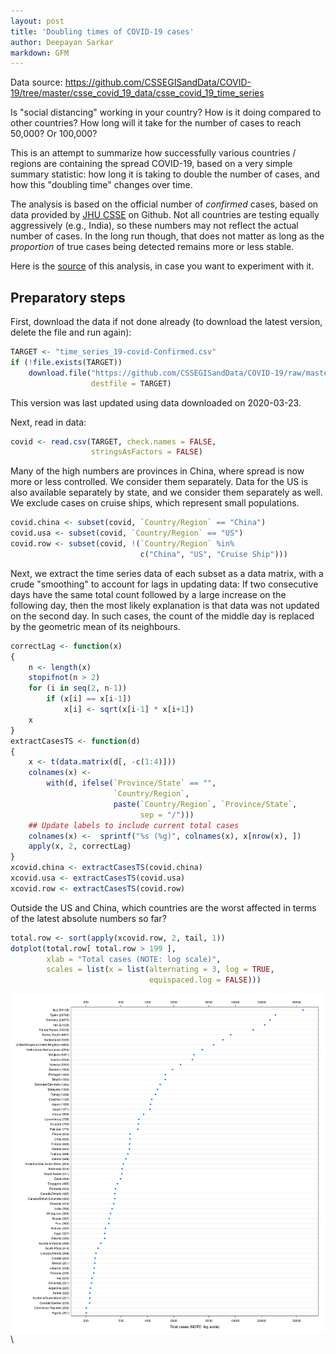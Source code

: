 ```yaml
---
layout: post
title: 'Doubling times of COVID-19 cases'
author: Deepayan Sarkar
markdown: GFM
---
```



Data source: <https://github.com/CSSEGISandData/COVID-19/tree/master/csse_covid_19_data/csse_covid_19_time_series>




Is "social distancing" working in your country? How is it doing
compared to other countries? How long will it take for the number of
cases to reach 50,000? Or 100,000?

This is an attempt to summarize how successfully various countries /
regions are containing the spread COVID-19, based on a very simple
summary statistic: how long it is taking to double the number of
cases, and how this "doubling time" changes over time.

The analysis is based on the official number of _confirmed_ cases,
based on data provided by [JHU
CSSE](https://github.com/CSSEGISandData/COVID-19/tree/master/csse_covid_19_data/csse_covid_19_time_series)
on Github. Not all countries are testing equally aggressively (e.g.,
India), so these numbers may not reflect the actual number of
cases. In the long run though, that does not matter as long as the
_proportion_ of true cases being detected remains more or less stable.

Here is the [source](doubling.rmd) of this analysis, in case you want
to experiment with it.


## Preparatory steps

First, download the data if not done already (to download the latest
version, delete the file and run again):


```r
TARGET <- "time_series_19-covid-Confirmed.csv"
if (!file.exists(TARGET))
    download.file("https://github.com/CSSEGISandData/COVID-19/raw/master/csse_covid_19_data/csse_covid_19_time_series/time_series_19-covid-Confirmed.csv",
                  destfile = TARGET)
```

This version was last updated using data downloaded on 2020-03-23.


Next, read in data:


```r
covid <- read.csv(TARGET, check.names = FALSE,
                  stringsAsFactors = FALSE)
```

Many of the high numbers are provinces in China, where spread is now
more or less controlled. We consider them separately. Data for the US
is also available separately by state, and we consider them separately
as well. We exclude cases on cruise ships, which represent small
populations.



```r
covid.china <- subset(covid, `Country/Region` == "China")
covid.usa <- subset(covid, `Country/Region` == "US")
covid.row <- subset(covid, !(`Country/Region` %in%
                             c("China", "US", "Cruise Ship")))
```

Next, we extract the time series data of each subset as a data matrix,
with a crude "smoothing" to account for lags in updating data: If two
consecutive days have the same total count followed by a large
increase on the following day, then the most likely explanation is
that data was not updated on the second day. In such cases, the count
of the middle day is replaced by the geometric mean of its neighbours.



```r
correctLag <- function(x)
{
    n <- length(x)
    stopifnot(n > 2)
    for (i in seq(2, n-1))
        if (x[i] == x[i-1])
            x[i] <- sqrt(x[i-1] * x[i+1])
    x
}
extractCasesTS <- function(d)
{
    x <- t(data.matrix(d[, -c(1:4)]))
    colnames(x) <-
        with(d, ifelse(`Province/State` == "",
                       `Country/Region`,
                       paste(`Country/Region`, `Province/State`,
                             sep = "/")))
    ## Update labels to include current total cases
    colnames(x) <-  sprintf("%s (%g)", colnames(x), x[nrow(x), ])
    apply(x, 2, correctLag)
}
xcovid.china <- extractCasesTS(covid.china)
xcovid.usa <- extractCasesTS(covid.usa)
xcovid.row <- extractCasesTS(covid.row)
```

Outside the US and China, which countries are the worst affected in
terms of the latest absolute numbers so far?


```r
total.row <- sort(apply(xcovid.row, 2, tail, 1))
dotplot(total.row[ total.row > 199 ],
        xlab = "Total cases (NOTE: log scale)",
        scales = list(x = list(alternating = 3, log = TRUE,
                               equispaced.log = FALSE)))
```

![plot of chunk unnamed-chunk-5](figures/doubling-unnamed-chunk-5-1.png)
\


